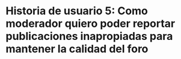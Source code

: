 # Historia de usuario 5: Como  moderador quiero poder reportar publicaciones inapropiadas para mantener la calidad del foro
